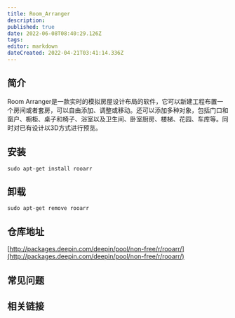 ```yaml
---
title: Room_Arranger
description: 
published: true
date: 2022-06-08T08:40:29.126Z
tags: 
editor: markdown
dateCreated: 2022-04-21T03:41:14.336Z
---
```


## 简介

Room Arranger是一款实时的模拟房屋设计布局的软件，它可以新建工程布置一个房间或者套房，可以自由添加、调整或移动。还可以添加多种对象，包括门口和窗户、橱柜、桌子和椅子、浴室以及卫生间、卧室厨房、楼梯、花园、车库等。同时对已有设计以3D方式进行预览。

## 安装

`sudo apt-get install rooarr`

## 卸载

`sudo apt-get remove rooarr`

## 仓库地址

[http://packages.deepin.com/deepin/pool/non-free/r/rooarr/](http://packages.deepin.com/deepin/pool/non-free/r/rooarr/)

## 常见问题

## 相关链接
